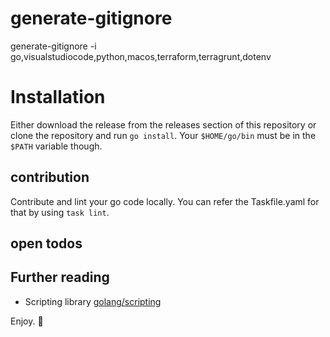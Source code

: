 # generate-gitignore

generate-gitignore -i go,visualstudiocode,python,macos,terraform,terragrunt,dotenv

# Installation

Either download the release from the releases section of this repository or clone the repository and run `go install`. Your `$HOME/go/bin` must be in the `$PATH` variable though.

## contribution

Contribute and lint your go code locally. You can refer the Taskfile.yaml for that by using `task lint`.

## open todos

## Further reading

- Scripting library [golang/scripting](https://bitfieldconsulting.com/golang/scripting)

Enjoy. :metal:
